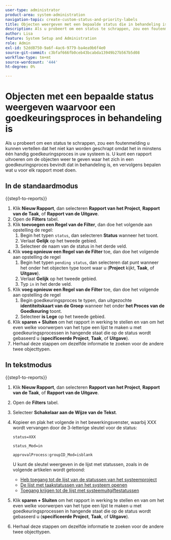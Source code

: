```yaml
---
user-type: administrator
product-area: system-administration
navigation-topic: create-custom-status-and-priority-labels
title: Objecten weergeven met een bepaalde status die in behandeling is voor een goedkeuringsproces
description: Als u probeert om een status te schrappen, zou een foutenmelding u kunnen vertellen dat het niet kan worden geschrapt omdat het in hangende goedkeuringsprocessen op voorwerpen in uw systeem wordt gebruikt. Als u die voorwerpen wilt vinden en herzien om te beslissen wat u moet doen, kunt u een rapport in werking stellen dat hen een lijst maakt.
author: Lisa
feature: System Setup and Administration
role: Admin
exl-id: 52dd8750-9a6f-4ac6-9779-ba4ea9b6f4e0
source-git-commit: c3bfaf666fb0ceb43bcabda13949b27b567b5d08
workflow-type: tm+mt
source-wordcount: '444'
ht-degree: 0%

---
```


# Objecten met een bepaalde status weergeven waarvoor een goedkeuringsproces in behandeling is

Als u probeert om een status te schrappen, zou een foutenmelding u kunnen vertellen dat het niet kan worden geschrapt omdat het in minstens één handig goedkeuringsproces in uw systeem is. U kunt een rapport uitvoeren om de objecten weer te geven waar het zich in een goedkeuringsproces bevindt dat in behandeling is, en vervolgens bepalen wat u voor elk rapport moet doen.

## In de standaardmodus

{{step1-to-reports}}

1. Klik **Nieuw Rapport**, dan selecteren **Rapport van het Project**, **Rapport van de Taak**, of **Rapport van de Uitgave**.
1. Open de **Filters** tabel.
1. Klik **toevoegen een Regel van de Filter**, dan doe het volgende aan opstelling de regel:
   1. Begin het typen `status`, dan selecteren **Status** wanneer het toont.
   1. Verlaat **Gelijk** op het tweede gebied.
   1. Selecteer de naam van de status in het derde veld.
1. Klik **voeg opnieuw een Regel van de Filter** toe, dan doe het volgende aan opstelling de regel
   1. Begin het typen `pending status`, dan selecteren dat punt wanneer het onder het objecten type toont waar u (**Project** kijkt, **Taak**, of **Uitgave**).
   1. Verlaat **Gelijk** op het tweede gebied.
   1. Typ `in` in het derde veld.
1. Klik **voeg opnieuw een Regel van de Filter** toe, dan doe het volgende aan opstelling de regel
   1. Begin goedkeuringsproces te typen, dan uitgezochte **identiteitskaart van de Groep** wanneer het onder **het Proces van de Goedkeuring** toont.
   1. Selecteer **is Lege** op het tweede gebied.
1. Klik **sparen + Sluiten** om het rapport in werking te stellen en van om het even welke voorwerpen van het type een lijst te maken u met goedkeuringsprocessen in hangende staat die op de status wordt gebaseerd u (**specificeerde Project**, **Taak**, of **Uitgave**).
1. Herhaal deze stappen om dezelfde informatie te zoeken voor de andere twee objecttypen.


## In tekstmodus

{{step1-to-reports}}

1. Klik **Nieuw Rapport**, dan selecteren **Rapport van het Project**, **Rapport van de Taak**, of **Rapport van de Uitgave**.
1. Open de **Filters** tabel.
1. Selecteer **Schakelaar aan de Wijze van de Tekst**.
1. Kopieer en plak het volgende in het bewerkingsvenster, waarbij XXX wordt vervangen door de 3-letterige sleutel voor de status:

   `status=XXX`

   `status_Mod=in`

   `approvalProcess:groupID_Mod=isblank`

   U kunt de sleutel weergeven in de lijst met statussen, zoals in de volgende artikelen wordt getoond:
   * [Heb toegang tot de lijst van de statussen van het systeemproject](project-statuses.md)
   * [De lijst met taakstatussen van het systeem openen](task-statuses.md)
   * [Toegang krijgen tot de lijst met systeemuitgiftestatussen](issue-statuses.md)

1. Klik **sparen + Sluiten** om het rapport in werking te stellen en van om het even welke voorwerpen van het type een lijst te maken u met goedkeuringsprocessen in hangende staat die op de status wordt gebaseerd u (**specificeerde Project**, **Taak**, of **Uitgave**).
1. Herhaal deze stappen om dezelfde informatie te zoeken voor de andere twee objecttypen.

